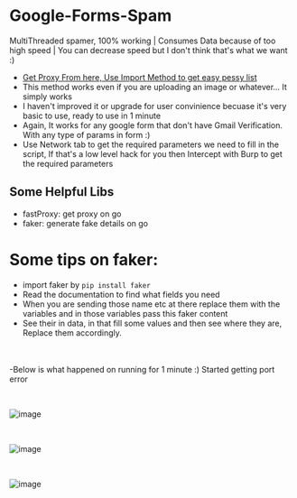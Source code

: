 # Google-Forms-Spam
MultiThreaded spamer, 100% working | Consumes Data because of too high speed | You can decrease speed but I don't think that's what we want :)

- [Get Proxy From here, Use Import Method to get easy pessy list](https://github.com/1UC1F3R616/fastProxy/blob/master/getProxyNow.py)
- This method works even if you are uploading an image or whatever... It simply works
- I haven't improved it or upgrade for user convinience becuase it's very basic to use, ready to use in 1 minute
- Again, It works for any google form that don't have Gmail Verification. With any type of params in form :)
- Use Network tab to get the required parameters we need to fill in the script, If that's a low level hack for you then Intercept with Burp to get the required parameters

## Some Helpful Libs
- fastProxy: get proxy on go
- faker: generate fake details on go

# Some tips on faker:
- import faker by ```pip install faker```
- Read the documentation to find what fields you need
- When you are sending those name etc at there replace them with the variables and in those variables pass this faker content
- See their in data, in that fill some values and then see where they are, Replace them accordingly.
  
</br></br>
-Below is what happened on running for 1 minute :) Started getting port error 

</br>

![image](https://user-images.githubusercontent.com/41824020/82735948-628d0480-9d43-11ea-9742-7c237ba634e1.png)

</br>

![image](https://user-images.githubusercontent.com/41824020/82736023-0c6c9100-9d44-11ea-9d51-cfa417434c89.png)

</br>

![image](https://user-images.githubusercontent.com/41824020/82736065-58b7d100-9d44-11ea-8923-6a8b11ac9707.png)
